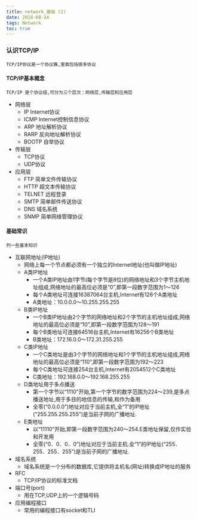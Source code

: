 ```yaml
---
title: network_基础 (2)
date: 2018-08-24
tags: Network
toc: true
---
```


### 认识TCP/IP
    TCP/IP协议是一个协议簇,里面包括很多协议

<!-- more -->

#### TCP/IP基本概念
    TCP/IP 是个协议组,可分为三个层次：网络层,传输层和应用层
- 网络层
    * IP Internet协议
    * ICMP Internet控制信息协议
    * ARP 地址解析协议
    * RARP 反向地址解析协议
    * BOOTP 自举协议
- 传输层
    * TCP协议
    * UDP协议
- 应用层
    * FTP 简单文件传输协议
    * HTTP 超文本传输协议
    * TELNET 远程登录
    * SMTP 简单邮件传送协议
    * DNS 域名系统
    * SNMP 简单网络管理协议

#### 基础常识
    列一些基本知识
- 互联网地址(IP地址)
    * 网络上每一个节点都必须有一个独立的Internet地址(也叫做IP地址)
    * A类IP地址
        * 一个A类IP地址由1字节(每个字节是8位)的网络地址和3个字节主机地址组成,网络地址的最高位必须是“0”,即第一段数字范围为1～126
        * 每个A类地址可连接16387064台主机,Internet有126个A类地址
        * A类地址：10.0.0.0～10.255.255.255
    * B类IP地址
        * 一个B类IP地址由2个字节的网络地址和2个字节的主机地址组成,网络地址的最高位必须是“10”,即第一段数字范围为128～191
        * 每个B类地址可连接64516台主机,Internet有16256个B类地址
        * B类地址：172.16.0.0～172.31.255.255
    * C类IP地址
        * 一个C类地址是由3个字节的网络地址和1个字节的主机地址组成,网络地址的最高位必须是“110”,即第一段数字范围为192～223
        * 每个C类地址可连接254台主机,Internet有2054512个C类地址
        * C类地址：192.168.0.0～192.168.255.255
    * D类地址用于多点播送
        * 第一个字节以“1110”开始,第一个字节的数字范围为224～239,是多点播送地址,用于多目的地信息的传输,和作为备用
        * 全零(“0.0.0.0”)地址对应于当前主机,全“1”的IP地址(“255.255.255.255”)是当前子网的广播地址.
    * E类地址
        * 以“11110”开始,即第一段数字范围为240～254.E类地址保留,仅作实验和开发用
        * 全零(“0．0．0．0”)地址对应于当前主机.全“1”的IP地址(“255．255．255．255”)是当前子网的广播地址.
- 域名系统
    * 域名系统是一个分布的数据库,它提供将主机名(网址)转换成IP地址的服务
- RFC
    * TCP/IP协议的标准文档
- 端口号(port)
    * 用在TCP,UDP上的一个逻辑号码
- 应用编程接口
    * 常用的编程接口有socket和TLI

